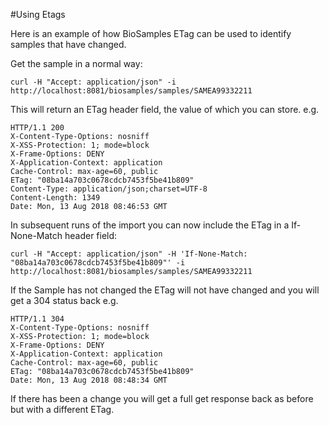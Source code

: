 #Using Etags

Here is an example of how BioSamples ETag can be used to identify samples that have changed.

Get the sample in a normal way:

`curl -H "Accept: application/json" -i http://localhost:8081/biosamples/samples/SAMEA99332211`

This will return an ETag header field, the value of which you can store. e.g.

```
HTTP/1.1 200
X-Content-Type-Options: nosniff
X-XSS-Protection: 1; mode=block
X-Frame-Options: DENY
X-Application-Context: application
Cache-Control: max-age=60, public
ETag: "08ba14a703c0678cdcb7453f5be41b809"
Content-Type: application/json;charset=UTF-8
Content-Length: 1349
Date: Mon, 13 Aug 2018 08:46:53 GMT
```

In subsequent runs of the import you can now include the ETag in a If-None-Match header field:

`curl -H "Accept: application/json" -H 'If-None-Match: "08ba14a703c0678cdcb7453f5be41b809"' -i http://localhost:8081/biosamples/samples/SAMEA99332211`

If the Sample has not changed the ETag will not have changed and you will get a 304 status back e.g.

```
HTTP/1.1 304
X-Content-Type-Options: nosniff
X-XSS-Protection: 1; mode=block
X-Frame-Options: DENY
X-Application-Context: application
Cache-Control: max-age=60, public
ETag: "08ba14a703c0678cdcb7453f5be41b809"
Date: Mon, 13 Aug 2018 08:48:34 GMT
```

If there has been a change you will get a full get response back as before but with a different ETag.